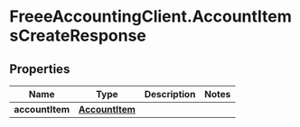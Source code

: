 # FreeeAccountingClient.AccountItemsCreateResponse

## Properties
Name | Type | Description | Notes
------------ | ------------- | ------------- | -------------
**accountItem** | [**AccountItem**](AccountItem.md) |  | 


